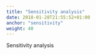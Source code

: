 ```yaml
---
title: "Sensitivity analysis"
date: 2018-01-28T21:55:52+01:00
anchor: "sensitivity"
weight: 40
---
```


Sensitivity analysis